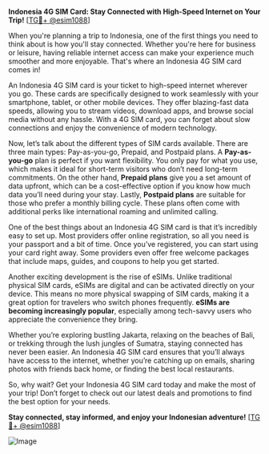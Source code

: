 **Indonesia 4G SIM Card: Stay Connected with High-Speed Internet on Your Trip!** [[TG💪+ @esim1088](https://t.me/s/esim1088)]

When you're planning a trip to Indonesia, one of the first things you need to think about is how you'll stay connected. Whether you're here for business or leisure, having reliable internet access can make your experience much smoother and more enjoyable. That's where an Indonesia 4G SIM card comes in!

An Indonesia 4G SIM card is your ticket to high-speed internet wherever you go. These cards are specifically designed to work seamlessly with your smartphone, tablet, or other mobile devices. They offer blazing-fast data speeds, allowing you to stream videos, download apps, and browse social media without any hassle. With a 4G SIM card, you can forget about slow connections and enjoy the convenience of modern technology.

Now, let’s talk about the different types of SIM cards available. There are three main types: Pay-as-you-go, Prepaid, and Postpaid plans. A **Pay-as-you-go** plan is perfect if you want flexibility. You only pay for what you use, which makes it ideal for short-term visitors who don’t need long-term commitments. On the other hand, **Prepaid plans** give you a set amount of data upfront, which can be a cost-effective option if you know how much data you’ll need during your stay. Lastly, **Postpaid plans** are suitable for those who prefer a monthly billing cycle. These plans often come with additional perks like international roaming and unlimited calling.

One of the best things about an Indonesia 4G SIM card is that it’s incredibly easy to set up. Most providers offer online registration, so all you need is your passport and a bit of time. Once you’ve registered, you can start using your card right away. Some providers even offer free welcome packages that include maps, guides, and coupons to help you get started.

Another exciting development is the rise of eSIMs. Unlike traditional physical SIM cards, eSIMs are digital and can be activated directly on your device. This means no more physical swapping of SIM cards, making it a great option for travelers who switch phones frequently. **eSIMs are becoming increasingly popular**, especially among tech-savvy users who appreciate the convenience they bring.

Whether you’re exploring bustling Jakarta, relaxing on the beaches of Bali, or trekking through the lush jungles of Sumatra, staying connected has never been easier. An Indonesia 4G SIM card ensures that you’ll always have access to the internet, whether you’re catching up on emails, sharing photos with friends back home, or finding the best local restaurants.

So, why wait? Get your Indonesia 4G SIM card today and make the most of your trip! Don’t forget to check out our latest deals and promotions to find the best option for your needs. 

**Stay connected, stay informed, and enjoy your Indonesian adventure!** [[TG💪+ @esim1088](https://t.me/s/esim1088)]

![Image](https://i.postimg.cc/Y0z9fWf4/image.png)